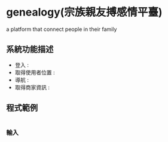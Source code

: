 # genealogy(宗族親友搏感情平臺)
a platform that connect people in their family

## 系統功能描述

* 登入 : 
* 取得使用者位置 : 
* 導航 : 
* 取得商家資訊 : 

## 程式範例

```js

```

### 輸入
